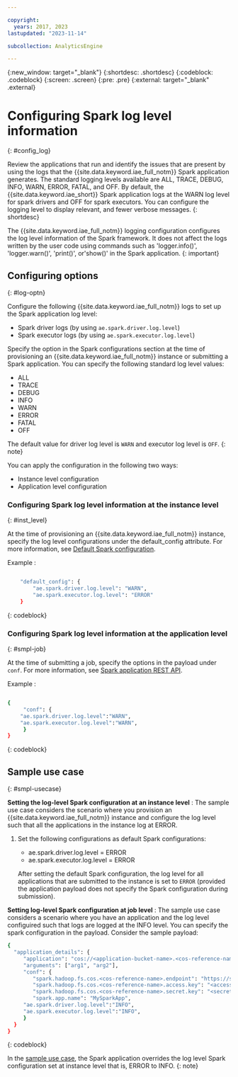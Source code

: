 ```yaml
---

copyright:
  years: 2017, 2023
lastupdated: "2023-11-14"

subcollection: AnalyticsEngine

---
```



{:new_window: target="_blank"}
{:shortdesc: .shortdesc}
{:codeblock: .codeblock}
{:screen: .screen}
{:pre: .pre}
{:external: target="_blank" .external}

# Configuring Spark log level information
{: #config_log}

Review the applications that run and identify the issues that are present by using the logs that the {{site.data.keyword.iae_full_notm}} Spark application generates. The standard logging levels available are ALL, TRACE, DEBUG, INFO, WARN, ERROR, FATAL, and OFF. By default, the {{site.data.keyword.iae_short}} Spark application logs at the WARN log level for spark drivers and OFF for spark executors. You can configure the logging level to display relevant, and fewer verbose messages.
{: shortdesc}

The {{site.data.keyword.iae_full_notm}} logging configuration configures the log level information of the Spark framework. It does not affect the logs written by the user code using commands such as 'logger.info()', 'logger.warn()', 'print()', or'show()' in the Spark application.
{: important}

## Configuring options
{: #log-optn}

Configure the following {{site.data.keyword.iae_full_notm}} logs to set up the Spark application log level:
* Spark driver logs (by using `ae.spark.driver.log.level`)
* Spark executor logs (by using `ae.spark.executor.log.level`)

Specify the option in the Spark configurations section at the time of provisioning an {{site.data.keyword.iae_full_notm}} instance or submitting a Spark application.
You can specify the following standard log level values:
* ALL
* TRACE
* DEBUG
* INFO
* WARN
* ERROR
* FATAL
* OFF


The default value for driver log level is `WARN` and executor log level is `OFF`.
{: note}

You can apply the configuration in the following two ways:
* Instance level configuration
* Application level configuration

### Configuring Spark log level information at the instance level
{: #inst_level}

At the time of provisioning an {{site.data.keyword.iae_full_notm}} instance, specify the log level configurations under the default_config attribute. For more information, see [Default Spark configuration](https://cloud.ibm.com/docs/AnalyticsEngine?topic=AnalyticsEngine-serverless-architecture-concepts#default-spark-config).


Example :

```bash

    "default_config": {
        "ae.spark.driver.log.level": "WARN",
        "ae.spark.executor.log.level": "ERROR"
    }
```
{: codeblock}


### Configuring Spark log level information at the application level
{: #smpl-job}

At the time of submitting a job, specify the options in the payload under `conf`. For more information, see [Spark application REST API](https://cloud.ibm.com/docs/AnalyticsEngine?topic=AnalyticsEngine-spark-app-rest-api).

Example :

```bash

{
     "conf": {
	"ae.spark.driver.log.level":"WARN",
	"ae.spark.executor.log.level":"WARN",
     }
}
```
{: codeblock}


## Sample use case
{: #smpl-usecase}

**Setting the log-level Spark configuration at an instance level** : The sample use case considers the scenario where you provision an {{site.data.keyword.iae_full_notm}} instance and configure the log level such that all the applications in the instance log at ERROR.

1. Set the following configurations as default Spark configurations:

     * ae.spark.driver.log.level = ERROR
     * ae.spark.executor.log.level = ERROR

     After setting the default Spark configuration, the log level for all applications that are submitted to the instance is set to `ERROR` (provided the application payload does not specify the Spark configuration during submission).

**Setting log-level Spark configuration at job level** : The sample use case considers a scenario where you have an application and the log level configuired such that logs are logged at the INFO level. You can specify the spark configuration in the payload. Consider the sample payload:

```bash
{
  "application_details": {
     "application": "cos://<application-bucket-name>.<cos-reference-name>/my_spark_application.py",
     "arguments": ["arg1", "arg2"],
     "conf": {
        "spark.hadoop.fs.cos.<cos-reference-name>.endpoint": "https://s3.direct.us-south.cloud-object-storage.appdomain.cloud",
        "spark.hadoop.fs.cos.<cos-reference-name>.access.key": "<access_key>",
        "spark.hadoop.fs.cos.<cos-reference-name>.secret.key": "<secret_key>",
        "spark.app.name": "MySparkApp",
     "ae.spark.driver.log.level":"INFO",
     "ae.spark.executor.log.level":"INFO",
     }
  }
}
```
{: codeblock}

In the [sample use case](#smpl-usecase), the Spark application overrides the log level Spark configuration set at instance level that is, ERROR to INFO.
{: note}
